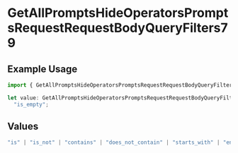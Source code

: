 # GetAllPromptsHideOperatorsPromptsRequestRequestBodyQueryFilters79

## Example Usage

```typescript
import { GetAllPromptsHideOperatorsPromptsRequestRequestBodyQueryFilters79 } from "@orq-ai/node/models/operations";

let value: GetAllPromptsHideOperatorsPromptsRequestRequestBodyQueryFilters79 =
  "is_empty";
```

## Values

```typescript
"is" | "is_not" | "contains" | "does_not_contain" | "starts_with" | "ends_with" | "is_empty" | "is_not_empty"
```